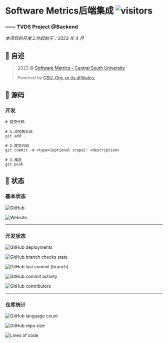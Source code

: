 # Software Metrics后端集成 ![visitors](https://visitor-badge.glitch.me/badge?page_id=Kwanhooo.Metrics-Backend)

[//]: # (`出于安全考虑，部分配置文件以及敏感信息已从源代码中抹去`)

### —— TVDS Project @Backend

_本项目的开发工作起始于：2023 年 4 月_

## 📔 自述

> 2023 © [Software Metrics - Central South University](https://tvds.0xCAFEBABE.cn)
>
> Powered by [CSU, Org. or its affiliates.](https://www.csu.edu.cn/)

## 🦾 源码

### 开发

```shell
# 提交代码

# 1.添加暂存区
git add .

# 2.提交代码
git commit -m <type>[optional scope]: <description>

# 3.推送
git push
```

## 🏃 状态

### 基本状态

![GitHub](https://img.shields.io/github/license/Kwanhooo/Metrics-Backend?style=for-the-badge)

![Website](https://img.shields.io/website?label=prod-services&style=for-the-badge&url=https://tvds.0xcafebabe.cn)

---

### 开发状态

![GitHub deployments](https://img.shields.io/github/deployments/Kwanhooo/Metrics-Backend/Production?label=Dev-Env%20deploy&style=for-the-badge)

![GitHub branch checks state](https://img.shields.io/github/checks-status/Kwanhooo/Metrics-Backend/main?label=master%20%E5%88%86%E6%94%AF%E6%A3%80%E6%9F%A5&style=for-the-badge)

![GitHub last commit (branch)](https://img.shields.io/github/last-commit/Kwanhooo/Metrics-Backend/main?style=for-the-badge)

![GitHub commit activity](https://img.shields.io/github/commit-activity/w/Kwanhooo/Metrics-Backend?style=for-the-badge)

![GitHub contributors](https://img.shields.io/github/contributors/Kwanhooo/Metrics-Backend?style=for-the-badge)

---

### 仓库统计

![GitHub language count](https://img.shields.io/github/languages/count/Kwanhooo/Metrics-Backend?style=for-the-badge)

![GitHub repo size](https://img.shields.io/github/repo-size/Kwanhooo/Metrics-Backend?style=for-the-badge)

![Lines of code](https://img.shields.io/tokei/lines/github/Kwanhooo/Metrics-Backend?style=for-the-badge)

